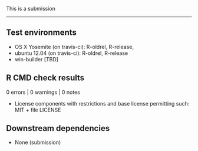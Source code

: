 This is a submission 

---

## Test environments
* OS X Yosemite (on travis-ci): R-oldrel, R-release,
* ubuntu 12.04 (on travis-ci): R-oldrel, R-release
* win-builder [TBD]

## R CMD check results

0 errors | 0 warnings | 0 notes

* License components with restrictions and base license permitting such:
  MIT + file LICENSE
  
## Downstream dependencies

* None (submission)
